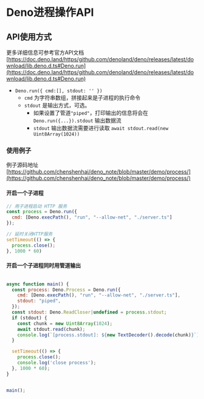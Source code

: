 # Deno进程操作API

## API使用方式

更多详细信息可参考官方API文档 [https://doc.deno.land/https/github.com/denoland/deno/releases/latest/download/lib.deno.d.ts#Deno.run](https://doc.deno.land/https/github.com/denoland/deno/releases/latest/download/lib.deno.d.ts#Deno.run)


- `Deno.run({ cmd:[], stdout: '' })`
  - `cmd` 为字符串数组，拼接起来是子进程的执行命令
  - `stdout` 是输出方式，可选。
    - 如果设置了管道`"piped"`，打印输出的信息将会在 `Deno.run({...}).stdout` 输出数据流
    - `stdout` 输出数据流需要进行读取 `await stdout.read(new Uint8Array(1024))`

### 使用例子

例子源码地址 
[https://github.com/chenshenhai/deno_note/blob/master/demo/process/](https://github.com/chenshenhai/deno_note/blob/master/demo/process/)

#### 开启一个子进程

```js
// 用子进程启动 HTTP 服务
const process = Deno.run({
  cmd: [Deno.execPath(), "run", "--allow-net", "./server.ts"]
});

// 延时关闭HTTP服务
setTimeout(() => {
  process.close();
}, 1000 * 60)
```

#### 开启一个子进程同时用管道输出

```js

async function main() {
  const process: Deno.Process = Deno.run({
    cmd: [Deno.execPath(), "run", "--allow-net", "./server.ts"],
    stdout: "piped",
  });
  const stdout: Deno.ReadCloser|undefined = process.stdout;
  if (stdout) {
    const chunk = new Uint8Array(1024);
    await stdout.read(chunk);
    console.log(`[process.stdout]: ${new TextDecoder().decode(chunk)}`)
  }

  setTimeout(() => {
    process.close();
    console.log('close process');
  }, 1000 * 60);
}


main();
```